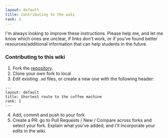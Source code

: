 ```yaml
---
layout: default
title: Contributing to the wiki
rank: 2
---
```


I'm always looking to improve these instructions. Please help me, and let me know which ones are unclear, if links don't work, or if you've found better resources/additional information that can help students in the future.

### Contributing to this wiki
1. Fork the [repository](https://github.com/anne-urai/lab_wiki).
2. Clone your own fork to local
3. Edit existing `.md` files, or create a new one with the following header:
```
--- 
layout: default
title: Shortest route to the coffee machine
rank: 1
---
```
4. Add, commit and push to your fork
5. Create a PR: go to Pull Requests / New / Compare across forks and select your fork. Explain what you've added, and
 I'll incorporate your edits in the wiki.